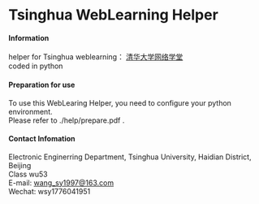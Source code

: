 # Tsinghua WebLearning Helper

#### Information 
helper for Tsinghua weblearning： [清华大学网络学堂](http://learn.tsinghua.edu.cn)  
coded in python

#### Preparation for use
To use this WebLearing Helper, you need to configure your python environment.   
Please refer to ./help/prepare.pdf .
  

#### Contact Infomation
Electronic Enginerring Department, Tsinghua University, Haidian District, Beijing  
Class wu53  
  E-mail: wang_sy1997@163.com  
  Wechat: wsy1776041951
